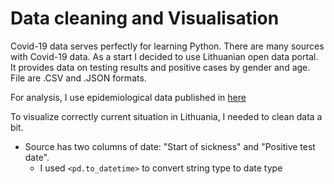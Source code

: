 # Data cleaning and Visualisation

Covid-19 data serves perfectly for learning Python. There are many sources with Covid-19 data. As a start I decided to use Lithuanian open data portal. It provides data on testing results and positive cases by gender and age. File are .CSV and .JSON formats.

For analysis, I use epidemiological data published in [here](https://data.gov.lt/dataset/covid-19-epidemiologiniai-duomenys)

To visualize correctly current situation in Lithuania, I needed to clean data a bit.
  * Source has two columns of date: "Start of sickness" and "Positive test date". 
    * I used `<pd.to_datetime>` to convert string type to date type 
